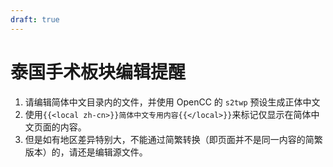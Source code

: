 ```yaml
---
draft: true
---
```


# 泰国手术板块编辑提醒

1. 请编辑简体中文目录内的文件，并使用 OpenCC 的 `s2twp` 预设生成正体中文
1. 使用`{{<local zh-cn>}}简体中文专用内容{{</local>}}`来标记仅显示在简体中文页面的内容。
1. 但是如有地区差异特别大，不能通过简繁转换（即页面并不是同一内容的简繁版本）的，请还是编辑源文件。
